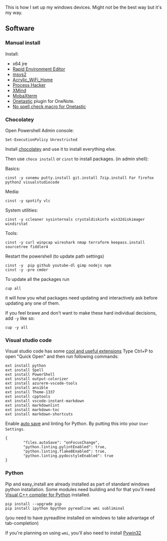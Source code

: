 This is how I set up my windows devices.
Might not be the best way but it's my way.

## Software
### Manual install

Install:
* x64 jre
* [Rapid Environment Editor](http://www.rapidee.com/en/download)
* [msys2](https://msys2.github.io/)
* [Acrylic_WiFi_Home](https://www.acrylicwifi.com/en/wlan-software/wlan-scanner-acrylic-wifi-free/)
* [Process Hacker](http://processhacker.sourceforge.net/downloads.php)
* [XMind](http://www.xmind.net/download/win/)
* [MobaXterm](http://mobaxterm.mobatek.net/download-home-edition.html)
* [Onetastic](https://getonetastic.com/) plugin for OneNote. 
* [No spell check macro for Onetastic](https://getonetastic.com/macroland&id=1DF08B3C629840759A86237CC090F8A9)

### Chocolatey 

Open Powershell Admin console:

```
Set-ExecutionPolicy Unrestricted
```

Install [chocolatey](https://chocolatey.org/) and use it to install everything else.

Then use ```choco install``` or ```cinst``` to install packages.
(in admin shell):

Basics:
```
cinst -y conemu putty.install git.install 7zip.install Far firefox python2 visualstudiocode
```

Media:
```
cinst -y spotify vlc
```

System utilities:
```
cinst -y ccleaner sysinternals crystaldiskinfo win32diskimager windirstat
```

Tools:
```
cinst -y curl winpcap wireshark nmap terraform keepass.install sourcetree fiddler4
```
Restart the powershell (to update path settings)
```
cinst -y  pip github youtube-dl gimp nodejs npm 
cinst -y -pre cmder
```

To update all the packages run 

```
cup all
```
it will how you what packages need updating and interactively ask before updating any one of them.

If you feel brawe and don't want to make these hard individual decisions, add `-y` like so:
```
cup -y all
```
### Visual studio code
Visual studio code has some [cool and useful extensions](https://marketplace.visualstudio.com/vscode)
Type Ctrl+P to open "Quick Open" and then run following commands:

```
ext install python
ext install Spell
ext install PowerShell
ext install output-colorizer
ext install azurerm-vscode-tools
ext install ansible
ext install Theme-1337
ext install cpptools
ext install vscode-instant-markdown
ext install markdownlint
ext install markdown-toc
ext install markdown-shortcuts
```
Enable [auto save](https://code.visualstudio.com/docs/editor/codebasics#_save-auto-save) and linting for Python.
By putting this into your `User Settings`.
```
{
        "files.autoSave": "onFocusChange",
        "python.linting.pylintEnabled": true,
        "python.linting.flake8Enabled": true,
        "python.linting.pydocstyleEnabled": true
}
```

### Python
Pip and easy_install are already installed as part of standard windows python installation.
Some modules need building and for that you'll need [Visual C++ compiler for Python](http://aka.ms/vcpython27) installed.

```
pip install --upgrade pip
pip install ipython bpython pyreadline wmi subliminal
```
(you need to have pyreadline installed on windows to take advantage of tab-completion)

If you're planning on using `wmi`, you'll also need to install [Pywin32](http://sourceforge.net/projects/pywin32/files/pywin32/Build%20219/pywin32-219.win-amd64-py2.7.exe/download)


